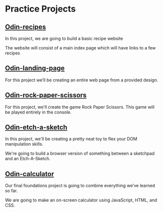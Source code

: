 # Practice Projects

## [Odin-recipes](./odin-recipes/)

In this project, we are going to build a basic recipe website

The website will consist of a main index page which will have links to a few recipes

## [Odin-landing-page](./odin-landing-page/)

For this project we’ll be creating an entire web page from a provided design.

## [Odin-rock-paper-scissors](./odin-rock-paper-scissors/)

For this project, we'll create the game Rock Paper Scissors. This game will be played entirely in the console.

## [Odin-etch-a-sketch](./odin-etch-a-sketch/)

In this project, we'll be creating a pretty neat toy to flex your DOM manipulation skills.

We're going to build a browser version of something between a sketchpad and an Etch-A-Sketch.

## [Odin-calculator](./odin-calculator/)

Our final foundations project is going to combine everything we’ve learned so far.

We are going to make an on-screen calculator using JavaScript, HTML, and CSS.
